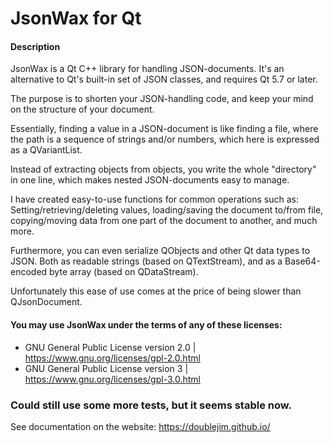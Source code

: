 # JsonWax for Qt
#### Description
JsonWax is a Qt C++ library for handling JSON-documents. It's an alternative to Qt's built-in set of JSON classes, and requires Qt 5.7 or later.

The purpose is to shorten your JSON-handling code, and keep your mind on the structure of your document.

Essentially, finding a value in a JSON-document is like finding a file, where the path is a sequence of strings and/or numbers, which here is expressed as a QVariantList.

Instead of extracting objects from objects, you write the whole "directory" in one line, which makes nested JSON-documents easy to manage.

I have created easy-to-use functions for common operations such as: Setting/retrieving/deleting values, loading/saving the document to/from file, copying/moving data from one part of the document to another, and much more.

Furthermore, you can even serialize QObjects and other Qt data types to JSON. Both as readable strings (based on QTextStream), and as a Base64-encoded byte array (based on QDataStream).

Unfortunately this ease of use comes at the price of being slower than QJsonDocument.

#### You may use JsonWax under the terms of any of these licenses:

* GNU General Public License version 2.0 | https://www.gnu.org/licenses/gpl-2.0.html
* GNU General Public License version 3 | https://www.gnu.org/licenses/gpl-3.0.html

### Could still use some more tests, but it seems stable now.

See documentation on the website: https://doublejim.github.io/
